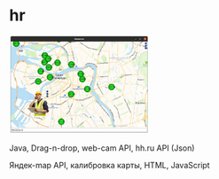 # hr
<img src="1.png" width="50%" />
<p>Java, Drag-n-drop, web-cam API, hh.ru API (Json)</p>
<p>Яндек-map API, калибровка карты, HTML, JavaScript</p>
